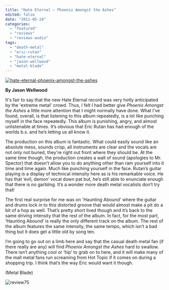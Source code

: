 ```yaml
---
title: "Hate Eternal – Phoenix Amongst the Ashes"
edited: false
date: "2011-05-24"
categories:
  - "featured"
  - "reviews"
  - "reviews-audio"
tags:
  - "death-metal"
  - "eric-rutan"
  - "hate-eternal"
  - "jason-wellwood"
  - "metal-blade"
---
```


[![](http://www.hellbound.ca/wp-content/uploads/2011/05/hate-eternal-phoenix-amongst-the-ashes.jpg "hate-eternal-phoenix-amongst-the-ashes")](http://www.hellbound.ca/wp-content/uploads/2011/05/hate-eternal-phoenix-amongst-the-ashes.jpg)

**By Jason Wellwood**

It's fair to say that the new Hate Eternal record was very hotly anticipated by the 'extreme metal' crowd. Thus, I felt I had better give _Phoenix Amongst the Ashes_ a little more attention that I might normally have done. What I’ve found, overall, is that listening to this album repeatedly, is a lot like punching myself in the face repeatedly. This album is punishing, angry, and almost unlistenable at times. It’s obvious that Eric Rutan has had enough of the worlds b.s. and he’s letting us all know it.

The production on this album is fantastic. What could easily sound like an absolute mess, sounds crisp, all instruments are clear and the vocals are not only not buried, they're right out front where they should be. At the same time though, the production creates a wall of sound (apologies to Mr. Spector) that doesn’t allow you to do anything other than ram yourself into it time and time again. Much like punching yourself in the face. Rutan’s guitar playing is a display of technical intensity here as is his remarkable voice. He has that ‘evil, demon’ vocal down pat but, he’s still able to enunciate enough that there is no garbling. It’s a wonder more death metal vocalists don’t try that!

The first real surprise for me was on 'Haunting Abound' where the guitar and drums lock in to this distorted groove that would almost make a pit do a bit of a hop as well. That’s pretty short lived though and it’s back to the same driving intensity that the rest of the album. In fact, for the most part, ‘Haunting Abound’ is really the only different track on the album. The rest of the album features the same intensity, the same tempo, which isn’t a bad thing but it does get a little old by song ten.

I’m going to go out on a limb here and say that the casual death metal fan (if there really are any) will find _Phoenix Amongst the Ashes_ hard to swallow. There isn’t anything cool or ‘hip’ to grab on to here, and it will make many of the mall metal fans run screaming from Hot Topic if it comes on during a shopping trip. I think that’s the way Eric would want it though.

(Metal Blade)

![](http://www.hellbound.ca/wp-content/uploads/2009/09/review75.png "review75")
